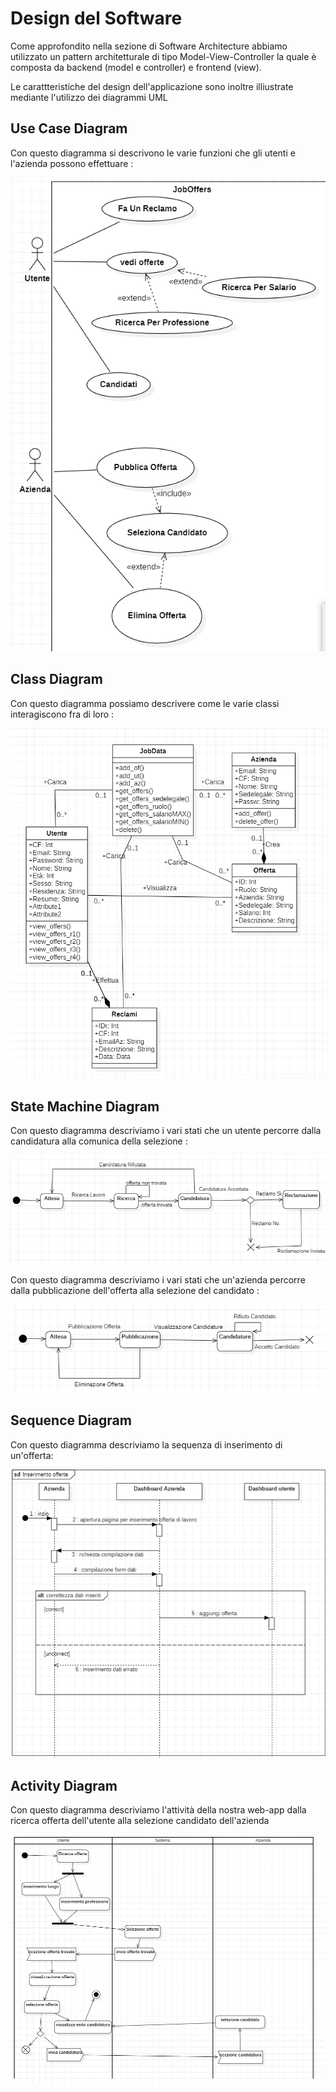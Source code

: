 # Design del Software
Come approfondito nella sezione di Software Architecture abbiamo utilizzato un pattern architetturale di tipo Model-View-Controller la quale è composta da backend (model e controller) e frontend (view).

Le carattteristiche del design dell'applicazione sono inoltre illiustrate mediante l'utilizzo dei diagrammi UML

## Use Case Diagram
Con questo diagramma si descrivono le varie funzioni che gli utenti e l'azienda possono effettuare :

![U.png](https://github.com/lorisiaco/ProgeIDS/blob/main/Documetations/UML/UseCaseDiagram/UseCaseDiagram.png)

## Class Diagram
Con questo diagramma possiamo descrivere come le varie classi interagiscono fra di loro : 

![C.png](https://github.com/lorisiaco/ProgeIDS/blob/main/Documetations/UML/ClassDiagram/ClassDiagram.png)

## State Machine Diagram
Con questo diagramma descriviamo i vari stati che un utente percorre dalla candidatura alla comunica della selezione : 

![SMU.png](https://github.com/lorisiaco/ProgeIDS/blob/main/Documetations/UML/StateMachineDiagram/StateMachineDiagramUtente.png)

Con questo diagramma descriviamo i vari stati che un'azienda percorre dalla pubblicazione dell'offerta alla selezione del candidato :

![SMA.png](https://github.com/lorisiaco/ProgeIDS/blob/main/Documetations/UML/StateMachineDiagram/StateMachineDiagramAzienda.png)

## Sequence Diagram
Con questo diagramma descriviamo la sequenza di inserimento di un'offerta: 

![SD.png](https://github.com/lorisiaco/ProgeIDS/blob/main/Documetations/UML/SequenceDiagram/SequenceDiagram.png)

## Activity Diagram
Con questo diagramma descriviamo l'attività della nostra web-app dalla ricerca offerta dell'utente alla selezione candidato dell'azienda

![AD.png](https://github.com/lorisiaco/ProgeIDS/blob/main/Documetations/UML/ActivityDiagram/ActivityDiagram.png)




